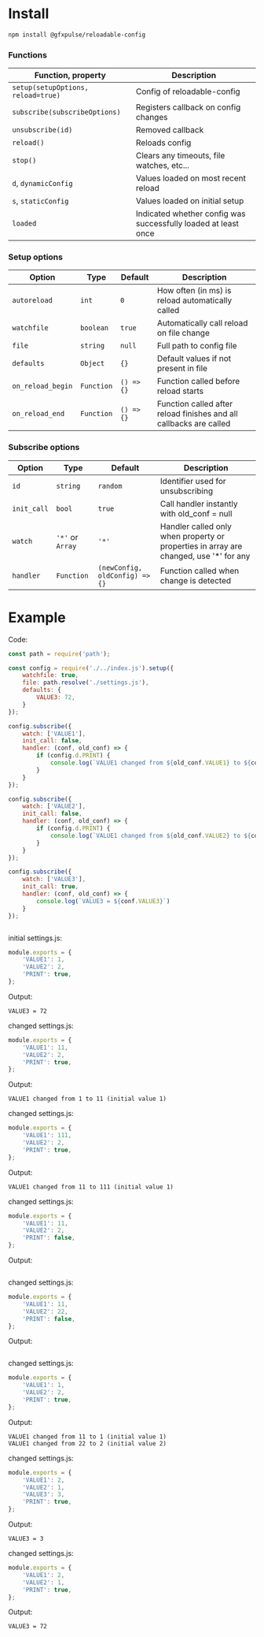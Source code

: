 # Install

```sh
npm install @gfxpulse/reloadable-config
```
### Functions

| Function, property |  Description |
|--------|---------------------------------|
| `setup(setupOptions, reload=true)`| Config of reloadable-config |
| `subscribe(subscribeOptions)` | Registers callback on config changes |
| `unsubscribe(id)` | Removed callback |
| `reload()` | Reloads config |
| `stop()` | Clears any timeouts, file watches, etc... |
| `d`, `dynamicConfig` | Values loaded on most recent reload |
| `s`, `staticConfig` | Values loaded on initial setup |
| `loaded` | Indicated whether config was successfully loaded at least once |

### Setup options

| Option | Type | Default | Description |
|--------|------|---------|-------------|
| `autoreload` | `int` | `0` | How often (in ms) is reload automatically called |
| `watchfile` | `boolean` | `true` | Automatically call reload on file change |
| `file` | `string` | `null` | Full path to config file |
| `defaults` | `Object` | `{}` | Default values if not present in file |
| `on_reload_begin` | `Function` | `() => {}` | Function called before reload starts |
| `on_reload_end` | `Function` | `() => {}` | Function called after reload finishes and all callbacks are called |

### Subscribe options

| Option | Type | Default | Description |
|--------|------|---------|-------------|
| `id` | `string` | `random` | Identifier used for unsubscribing |
| `init_call` | `bool` | `true` | Call handler instantly with old_conf = null |
| `watch` | `'*'` or `Array`  | `'*'` | Handler called only when property or properties in array are changed, use '*' for any |
| `handler` | `Function` | `(newConfig, oldConfig) => {}` | Function called when change is detected |

# Example
Code:

```js
const path = require('path');

const config = require('./../index.js').setup({
    watchfile: true,
    file: path.resolve('./settings.js'),
    defaults: {
        VALUE3: 72,
    }
});

config.subscribe({
    watch: ['VALUE1'],
    init_call: false,
    handler: (conf, old_conf) => {
        if (config.d.PRINT) {
            console.log(`VALUE1 changed from ${old_conf.VALUE1} to ${conf.VALUE1} (initial value ${config.s.VALUE1})`)
        }
    }
});

config.subscribe({
    watch: ['VALUE2'],
    init_call: false,
    handler: (conf, old_conf) => {
        if (config.d.PRINT) {
            console.log(`VALUE1 changed from ${old_conf.VALUE2} to ${conf.VALUE2} (initial value ${config.s.VALUE2})`)
        }
    }
});

config.subscribe({
    watch: ['VALUE3'],
    init_call: true,
    handler: (conf, old_conf) => {
        console.log(`VALUE3 = ${conf.VALUE3}`)
    }
});



```
initial settings.js:
```js
module.exports = {
    'VALUE1': 1,
    'VALUE2': 2,
    'PRINT': true,
};
````

Output:
```
VALUE3 = 72
```
changed settings.js:
```js
module.exports = {
    'VALUE1': 11,
    'VALUE2': 2,
    'PRINT': true,
};
````
Output:
```
VALUE1 changed from 1 to 11 (initial value 1)
```
changed settings.js:
```js
module.exports = {
    'VALUE1': 111,
    'VALUE2': 2,
    'PRINT': true,
};
````
Output:
```
VALUE1 changed from 11 to 111 (initial value 1)
```
changed settings.js:
```js
module.exports = {
    'VALUE1': 11,
    'VALUE2': 2,
    'PRINT': false,
};
````
Output:
```
```
changed settings.js:
```js
module.exports = {
    'VALUE1': 11,
    'VALUE2': 22,
    'PRINT': false,
};
````
Output:
```
```
changed settings.js:
```js
module.exports = {
    'VALUE1': 1,
    'VALUE2': 2,
    'PRINT': true,
};
````
Output:
```
VALUE1 changed from 11 to 1 (initial value 1)
VALUE1 changed from 22 to 2 (initial value 2)
```

changed settings.js:
```js
module.exports = {
    'VALUE1': 2,
    'VALUE2': 1,
    'VALUE3': 3,
    'PRINT': true,
};
````
Output:
```
VALUE3 = 3
```

changed settings.js:
```js
module.exports = {
    'VALUE1': 2,
    'VALUE2': 1,
    'PRINT': true,
};
````
Output:
```
VALUE3 = 72
```